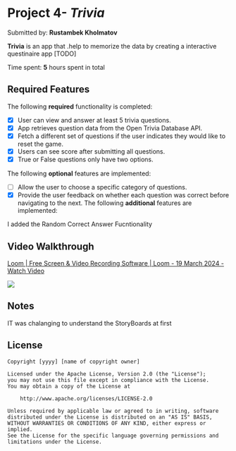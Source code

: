 
# Project 4- *Trivia*

Submitted by: **Rustambek Kholmatov**

**Trivia** is an app that .help to memorize the data by creating a interactive questinaire app  [TODO] 

Time spent: **5** hours spent in total

## Required Features

The following **required** functionality is completed:

- [x] User can view and answer at least 5 trivia questions.
- [x] App retrieves question data from the Open Trivia Database API.
- [x] Fetch a different set of questions if the user indicates they would like to reset the game.
- [x] Users can see score after submitting all questions.
- [x] True or False questions only have two options.

The following **optional** features are implemented:
 
- [ ] Allow the user to choose a specific category of questions.
- [x] Provide the user feedback on whether each question was correct before navigating to the next.
The following **additional** features are implemented:

I added the  Random Correct Answer Fucntionality

## Video Walkthrough




<div>
    <a href="https://www.loom.com/share/c876e32bbc5d4e1ba91490085a252816">
      <p>Loom | Free Screen & Video Recording Software | Loom - 19 March 2024 - Watch Video</p>
    </a>
    <a href="https://www.loom.com/share/c876e32bbc5d4e1ba91490085a252816">
      <img style="max-width:400px;" src="https://cdn.loom.com/sessions/thumbnails/c876e32bbc5d4e1ba91490085a252816-1710872379103-with-play.gif">
    </a>
  </div>

  
## Notes

IT was chalanging to understand the StoryBoards at first 

## License

    Copyright [yyyy] [name of copyright owner]

    Licensed under the Apache License, Version 2.0 (the "License");
    you may not use this file except in compliance with the License.
    You may obtain a copy of the License at

        http://www.apache.org/licenses/LICENSE-2.0

    Unless required by applicable law or agreed to in writing, software
    distributed under the License is distributed on an "AS IS" BASIS,
    WITHOUT WARRANTIES OR CONDITIONS OF ANY KIND, either express or implied.
    See the License for the specific language governing permissions and
    limitations under the License.
